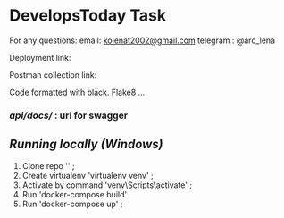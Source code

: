# **DevelopsToday Task**

For any questions:
email: kolenat2002@gmail.com
telegram : @arc_lena

Deployment link: 

Postman collection link: 

Code formatted with black.
Flake8 ...

### _api/docs/_ : url for swagger

## *Running locally (Windows)*

1. Clone repo '' ;
2. Create virtualenv 'virtualenv venv' ;
3. Activate by command 'venv\Scripts\activate' ; 
4. Run 'docker-compose build'
5. Run 'docker-compose up' ;

